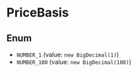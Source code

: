 # PriceBasis

## Enum

* `NUMBER_1` (value: `new BigDecimal(1)`)
* `NUMBER_100` (value: `new BigDecimal(100)`)

